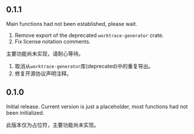 ## 0.1.1

Main functions had not been established, please wait.

1. Remove export of the deprecated `worktrace-generator` crate.
2. Fix license notation comments.

主要功能尚未实现，请耐心等待。

1. 取消从`worktrace-generator`库(deprecated)中的重复导出。
2. 修复开源协议声明注释。

## 0.1.0

Initial release. Current version is just a placeholder,
most functions had not been initialized.

此版本仅为占位符，主要功能尚未实现。
